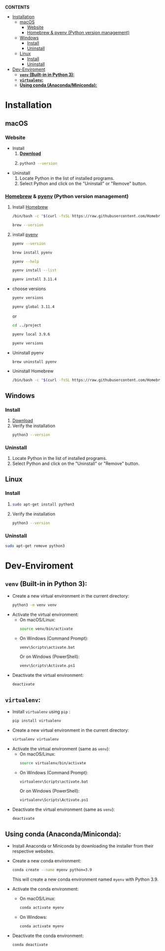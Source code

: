 **CONTENTS**
- [Installation](#installation)
  - [macOS](#macos)
    - [Website](#website)
    - [Homebrew \& pyenv (Python version management)](#homebrew--pyenv-python-version-management)
  - [Windows](#windows)
    - [Install](#install)
    - [Uninstall](#uninstall)
  - [Linux](#linux)
    - [Install](#install-1)
    - [Uninstall](#uninstall-1)
- [Dev-Enviroment](#dev-enviroment)
  - [**`venv` (Built-in in Python 3):**](#venv-built-in-in-python-3)
  - [**`virtualenv`:**](#virtualenv)
  - [**Using conda (Anaconda/Miniconda):**](#using-conda-anacondaminiconda)
  

# Installation
## macOS
### Website
  - Install
     1. [**Download**](https://www.python.org/downloads/macos/)
     2. ```bash
        python3 --version
        ```
  - Uninstall
     1. Locate Python in the list of installed programs.
     2. Select Python and click on the "Uninstall" or "Remove" button.
### [Homebrew](https://brew.sh/) & [pyenv](https://github.com/pyenv/pyenv) (Python version management)
1. Install [Homebrew](https://brew.sh/)
   ```bash
   /bin/bash -c "$(curl -fsSL https://raw.githubusercontent.com/Homebrew/install/HEAD/install.sh"
   ```
   ```bash
   brew --version
   ```
2. install [pyenv](https://github.com/pyenv/pyenv) 
   ```bash
   pyenv --version
   ```
   ```bash
   brew install pyenv
   ```
   ```bash
   pyenv --help
   ```
   ```bash
   pyenv install --list
   ```
   ```bash
   pyenv install 3.11.4
   ```
- choose versions
  
   ```bash
   pyenv versions
   ```
   ```bash
   pyenv global 3.11.4
   ```
   or

   ```bash
   cd ../project
   ```
   ```bash
   pyenv local 3.9.6
   ```
   ```bash
   pyenv versions
   ```

- Uninstall pyenv
   ```bash
   brew uninstall pyenv
   ```
- Uninstall Homebrew
   ```bash
   /bin/bash -c "$(curl -fsSL https://raw.githubusercontent.com/Homebrew/install/HEAD/uninstall.sh)"
   ```
## Windows
### Install
   1. [Download](https://www.python.org/downloads/windows/waddawdaw)
   2. Verify the installation
        ```bash
        python3 --version
        ```
### Uninstall
   1. Locate Python in the list of installed programs.
   2. Select Python and click on the "Uninstall" or "Remove" button.

## Linux
### Install
   1. ```bash
      sudo apt-get install python3
      ```
   2. Verify the installation
      ```bash
      python3 --version
      ```
### Uninstall
   ```bash
   sudo apt-get remove python3
   ```

# Dev-Enviroment

## **`venv` (Built-in in Python 3):**
   - Create a new virtual environment in the current directory:
     ```bash
     python3 -m venv venv
     ```
   - Activate the virtual environment:
     - On macOS/Linux:
       ```bash
       source venv/bin/activate
       ```
     - On Windows (Command Prompt):
       ```bash
       venv\Scripts\activate.bat
       ```
       Or on Windows (PowerShell):
       ```bash
       venv\Scripts\Activate.ps1
       ```
   - Deactivate the virtual environment:
     ```bash
     deactivate
     ```
## **`virtualenv`:**
   - Install `virtualenv` using `pip` :
     ```bash
     pip install virtualenv
     ```
   - Create a new virtual environment in the current directory:
     ```bash
     virtualenv virtualenv
     ```
   - Activate the virtual environment (same as `venv`):
     - On macOS/Linux:
       ```bash
       source virtualenv/bin/activate
       ```
     - On Windows (Command Prompt):
       ```bash
       virtualenv\Scripts\activate.bat
       ```
       Or on Windows (PowerShell):
       ```bash
       virtualenv\Scripts\Activate.ps1
       ```
   - Deactivate the virtual environment (same as `venv`):
     ```bash
     deactivate
     ```
## **Using conda (Anaconda/Miniconda):**
   - Install Anaconda or Miniconda by downloading the installer from their respective websites.
   - Create a new conda environment:
     ```bash
     conda create --name myenv python=3.9
     ```
     This will create a new conda environment named `myenv` with Python 3.9.

   - Activate the conda environment:
     - On macOS/Linux:
       ```bash
       conda activate myenv
       ```
     - On Windows:
       ```bash
       conda activate myenv
       ```
   - Deactivate the conda environment:
     ```bash
     conda deactivate
     ```
